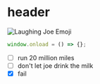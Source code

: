 # header

![Laughing Joe Emoji](https://cdn3.emoji.gg/emojis/38123-hahahjoe.png)


``` javascript
window.onload = () => {};
```

- [ ] run 20 million miles
- [ ] don't let joe drink the milk
- [x] fail
